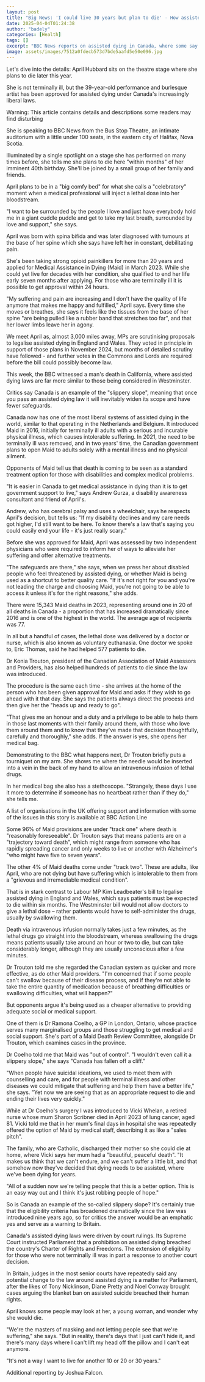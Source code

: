 ```yaml
---
layout: post
title: "Big News: 'I could live 30 years but plan to die' - How assisted dying law is dividing Canadians"
date: 2025-04-04T01:24:38
author: "badely"
categories: [Health]
tags: []
excerpt: "BBC News reports on assisted dying in Canada, where some say it's now easier to choose to die than get support to live"
image: assets/images/7512a0fdecb573d7bde5aafd5e50e096.jpg
---
```


Let's dive into the details: April Hubbard sits on the theatre stage where she plans to die later this year.

She is not terminally ill, but the 39-year-old performance and burlesque artist has been approved for assisted dying under Canada's increasingly liberal laws.

Warning: This article contains details and descriptions some readers may find disturbing

She is speaking to BBC News from the Bus Stop Theatre, an intimate auditorium with a little under 100 seats, in the eastern city of Halifax, Nova Scotia.

Illuminated by a single spotlight on a stage she has performed on many times before, she tells me she plans to die here "within months" of her imminent 40th birthday. She'll be joined by a small group of her family and friends.

April plans to be in a "big comfy bed" for what she calls a "celebratory" moment when a medical professional will inject a lethal dose into her bloodstream.

"I want to be surrounded by the people I love and just have everybody hold me in a giant cuddle puddle and get to take my last breath, surrounded by love and support," she says.

April was born with spina bifida and was later diagnosed with tumours at the base of her spine which she says have left her in constant, debilitating pain.

She's been taking strong opioid painkillers for more than 20 years and applied for Medical Assistance in Dying (Maid) in March 2023. While she could yet live for decades with her condition, she qualified to end her life early seven months after applying. For those who are terminally ill it is possible to get approval within 24 hours.

"My suffering and pain are increasing and I don't have the quality of life anymore that makes me happy and fulfilled," April says. Every time she moves or breathes, she says it feels like the tissues from the base of her spine "are being pulled like a rubber band that stretches too far", and that her lower limbs leave her in agony.

We meet April as, almost 3,000 miles away, MPs are scrutinising proposals to legalise assisted dying in England and Wales. They voted in principle in support of those plans in November 2024, but months of detailed scrutiny have followed - and further votes in the Commons and Lords are required before the bill could possibly become law.

This week, the BBC witnessed a man's death in California, where assisted dying laws are far more similar to those being considered in Westminster.

Critics say Canada is an example of the "slippery slope", meaning that once you pass an assisted dying law it will inevitably widen its scope and have fewer safeguards.

Canada now has one of the most liberal systems of assisted dying in the world, similar to that operating in the Netherlands and Belgium. It introduced Maid in 2016, initially for terminally ill adults with a serious and incurable physical illness, which causes intolerable suffering. In 2021, the need to be terminally ill was removed, and in two years' time, the Canadian government plans to open Maid to adults solely with a mental illness and no physical ailment.

Opponents of Maid tell us that death is coming to be seen as a standard treatment option for those with disabilities and complex medical problems.

"It is easier in Canada to get medical assistance in dying than it is to get government support to live," says Andrew Gurza, a disability awareness consultant and friend of April's.

Andrew, who has cerebral palsy and uses a wheelchair, says he respects April's decision, but tells us: "If my disability declines and my care needs got higher, I'd still want to be here. To know there's a law that's saying you could easily end your life - it's just really scary."

Before she was approved for Maid, April was assessed by two independent physicians who were required to inform her of ways to alleviate her suffering and offer alternative treatments.

"The safeguards are there," she says, when we press her about disabled people who feel threatened by assisted dying, or whether Maid is being used as a shortcut to better quality care. "If it's not right for you and you're not leading the charge and choosing Maid, you're not going to be able to access it unless it's for the right reasons," she adds.

There were 15,343 Maid deaths in 2023, representing around one in 20 of all deaths in Canada - a proportion that has increased dramatically since 2016 and is one of the highest in the world. The average age of recipients was 77.

In all but a handful of cases, the lethal dose was delivered by a doctor or nurse, which is also known as voluntary euthanasia. One doctor we spoke to, Eric Thomas, said he had helped 577 patients to die.

Dr Konia Trouton, president of the Canadian Association of Maid Assessors and Providers, has also helped hundreds of patients to die since the law was introduced.

The procedure is the same each time - she arrives at the home of the person who has been given approval for Maid and asks if they wish to go ahead with it that day. She says the patients always direct the process and then give her the "heads up and ready to go".

"That gives me an honour and a duty and a privilege to be able to help them in those last moments with their family around them, with those who love them around them and to know that they've made that decision thoughtfully, carefully and thoroughly," she adds.  If the answer is yes, she opens her medical bag.

Demonstrating to the BBC what happens next, Dr Trouton briefly puts a tourniquet on my arm. She shows me where the needle would be inserted into a vein in the back of my hand to allow an intravenous infusion of lethal drugs.

In her medical bag she also has a stethoscope. "Strangely, these days I use it more to determine if someone has no heartbeat rather than if they do," she tells me.

A list of organisations in the UK offering support and information with some of the issues in this story is available at BBC Action Line

Some 96% of Maid provisions are under "track one" where death is "reasonably foreseeable". Dr Trouton says that means patients are on a "trajectory toward death", which might range from someone who has rapidly spreading cancer and only weeks to live or another with Alzheimer's "who might have five to seven years".

The other 4% of Maid deaths come under "track two". These are adults, like April, who are not dying but have suffering which is intolerable to them from a "grievous and irremediable medical condition".

That is in stark contrast to Labour MP Kim Leadbeater's bill to legalise assisted dying in England and Wales, which says patients must be expected to die within six months. The Westminster bill would not allow doctors to give a lethal dose – rather patients would have to self-administer the drugs, usually by swallowing them.

Death via intravenous infusion normally takes just a few minutes, as the lethal drugs go straight into the bloodstream, whereas swallowing the drugs means patients usually take around an hour or two to die, but can take considerably longer, although they are usually unconscious after a few minutes.

Dr Trouton told me she regarded the Canadian system as quicker and more effective, as do other Maid providers. "I'm concerned that if some people can't swallow because of their disease process, and if they're not able to take the entire quantity of medication because of breathing difficulties or swallowing difficulties, what will happen?"

But opponents argue it's being used as a cheaper alternative to providing adequate social or medical support.

One of them is Dr Ramona Coelho, a GP in London, Ontario, whose practice serves many marginalised groups and those struggling to get medical and social support. She's part of a Maid Death Review Committee, alongside Dr Trouton, which examines cases in the province.

Dr Coelho told me that Maid was "out of control". "I wouldn't even call it a slippery slope," she says "Canada has fallen off a cliff."

"When people have suicidal ideations, we used to meet them with counselling and care, and for people with terminal illness and other diseases we could mitigate that suffering and help them have a better life," she says. "Yet now we are seeing that as an appropriate request to die and ending their lives very quickly."

While at Dr Coelho's surgery I was introduced to Vicki Whelan, a retired nurse whose mum Sharon Scribner died in April 2023 of lung cancer, aged 81. Vicki told me that in her mum's final days in hospital she was repeatedly offered the option of Maid by medical staff, describing it as like a "sales pitch".

The family, who are Catholic, discharged their mother so she could die at home, where Vicki says her mum had a "beautiful, peaceful death". "It makes us think that we can't endure, and we can't suffer a little bit, and that somehow now they've decided that dying needs to be assisted, where we've been dying for years.

"All of a sudden now we're telling people that this is a better option. This is an easy way out and I think it's just robbing people of hope."

So is Canada an example of the so-called slippery slope? It's certainly true that the eligibility criteria has broadened dramatically since the law was introduced nine years ago, so for critics the answer would be an emphatic yes and serve as a warning to Britain.

Canada's assisted dying laws were driven by court rulings. Its Supreme Court instructed Parliament that a prohibition on assisted dying breached the country's Charter of Rights and Freedoms. The extension of eligibility for those who were not terminally ill was in part a response to another court decision.

In Britain, judges in the most senior courts have repeatedly said any potential change to the law around assisted dying is a matter for Parliament, after the likes of Tony Nicklinson, Diane Pretty and Noel Conway brought cases arguing the blanket ban on assisted suicide breached their human rights.

April knows some people may look at her, a young woman, and wonder why she would die.

"We're the masters of masking and not letting people see that we're suffering," she says. "But in reality, there's days that I just can't hide it, and there's many days where I can't lift my head off the pillow and I can't eat anymore.

"It's not a way I want to live for another 10 or 20 or 30 years."

Additional reporting by Joshua Falcon.

